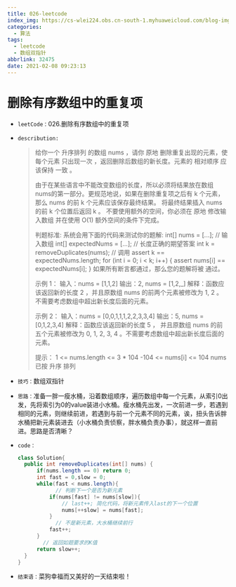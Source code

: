 ```yaml
---
title: 026-leetcode
index_img: https://cs-wlei224.obs.cn-south-1.myhuaweicloud.com/blog-imgs/202311151627628.png
categories:
  - 算法
tags:
  - leetcode
  - 数组双指针
abbrlink: 32475
date: 2021-02-08 09:23:13
---
```

# 删除有序数组中的重复项
* `leetCode：`026.删除有序数组中的重复项

* `describution:`

  >给你一个 升序排列 的数组 nums ，请你 原地 删除重复出现的元素，使每个元素 只出现一次 ，返回删除后数组的新长度。元素的 相对顺序 应该保持 一致 。
  >
  >
  >
  >由于在某些语言中不能改变数组的长度，所以必须将结果放在数组nums的第一部分。更规范地说，如果在删除重复项之后有 k 个元素，那么 nums 的前 k 个元素应该保存最终结果。
  >将最终结果插入 nums 的前 k 个位置后返回 k 。
  >不要使用额外的空间，你必须在 原地 修改输入数组 并在使用 O(1) 额外空间的条件下完成。
  >
  >
  >
  >判题标准:
  >系统会用下面的代码来测试你的题解:
  >int[] nums = [...]; // 输入数组
  >int[] expectedNums = [...]; // 长度正确的期望答案
  >int k = removeDuplicates(nums); // 调用
  >assert k == expectedNums.length;
  >for (int i = 0; i < k; i++) {
  >assert nums[i] == expectedNums[i];
  >}
  >如果所有断言都通过，那么您的题解将被 通过。
  >
  >
  >
  >示例 1：
  >输入：nums = [1,1,2]
  >输出：2, nums = [1,2,_]
  >解释：函数应该返回新的长度 2 ，并且原数组 nums 的前两个元素被修改为 1, 2 。不需要考虑数组中超出新长度后面的元素。
  >
  >
  >
  >示例 2：
  >输入：nums = [0,0,1,1,1,2,2,3,3,4]
  >输出：5, nums = [0,1,2,3,4]
  >解释：函数应该返回新的长度 5 ， 并且原数组 nums 的前五个元素被修改为 0, 1, 2, 3, 4 。不需要考虑数组中超出新长度后面的元素。
  >
  >
  >
  >提示：
  >1 <= nums.length <= 3 * 104
  >-104 <= nums[i] <= 104
  >nums 已按 升序 排列

* `技巧：`数组双指针

* `思路：`准备一胖一瘦水桶，沿着数组顺序，遍历数组中每一个元素，从索引0出发，先将索引为0的value装进小水桶。瘦水桶先出发，一次前进一步，若遇到相同的元素，则继续前进，若遇到与前一个元素不同的元素，诶，扭头告诉胖水桶把新元素装进去（小水桶负责侦察，胖水桶负责办事），就这样一直前进。思路是否清晰？

* `code：`

  ```java
  class Solution{
  	public int removeDuplicates(int[] nums) {
  		if(nums.length == 0) return 0;
  		int fast = 0,slow = 0;
  		while(fast < nums.length){
              // 判断下一个是否为新元素
  			if(nums[fast] != nums[slow]){
  				// last++; 简化代码，将新元素传入last的下一个位置
  				nums[++slow] = nums[fast];
  			}
              // 不是新元素，大水桶继续前行
  			fast++;
  		}
          // 返回如题要求的K值
  		return slow++;
  	}
  }
  ```

* `结束语：`菜狗幸福而又美好的一天结束啦！

